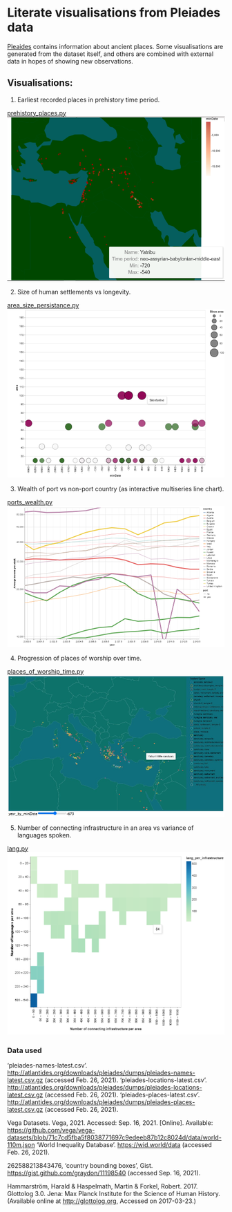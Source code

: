 # Literate visualisations from Pleiades data

[Pleaides](https://pleiades.stoa.org/) contains information about ancient places. Some visualisations are generated from the dataset itself, and others are combined with external data in hopes of showing new observations. 

## Visualisations:
1. Earliest recorded places in prehistory time period.

  [prehistory_places.py](prehistory_places.py)
  ![map](/images/prehist.png)
  
2. Size of human settlements vs longevity. 

  [area_size_persistance.py](area_size_persistance.py)
  ![map](/images/persist1.png)

3. Wealth of port vs non-port country (as interactive multiseries line chart). 

  [ports_wealth.py](ports_wealth.py)
  ![map](/images/port2.png)

4. Progression of places of worship over time. 

  [places_of_worship_time.py](places_of_worship_time.py)
  ![map](/images/worship2.jpg)

5. Number of connecting infrastructure in an area vs variance of languages spoken. 

  [lang.py](lang.py)
  ![map](/images/lang.png)


### Data used
‘pleiades-names-latest.csv’. http://atlantides.org/downloads/pleiades/dumps/pleiades-names-latest.csv.gz (accessed Feb. 26, 2021).
‘pleiades-locations-latest.csv’. http://atlantides.org/downloads/pleiades/dumps/pleiades-locations-latest.csv.gz (accessed Feb. 26, 2021).
‘pleiades-places-latest.csv’. http://atlantides.org/downloads/pleiades/dumps/pleiades-places-latest.csv.gz (accessed Feb. 26, 2021).

Vega Datasets. Vega, 2021. Accessed: Sep. 16, 2021. [Online]. Available: https://github.com/vega/vega-datasets/blob/71c7cd5fba5f8038771697c9edeeb87b12c8024d/data/world-110m.json
‘World Inequality Database’. https://wid.world/data (accessed Feb. 26, 2021).

262588213843476, ‘country bounding boxes’, Gist. https://gist.github.com/graydon/11198540 (accessed Sep. 16, 2021).

Hammarström, Harald & Haspelmath, Martin & Forkel, Robert. 2017. Glottolog 3.0. Jena: Max Planck Institute for the Science of Human History. (Available online at http://glottolog.org, Accessed on 2017-03-23.)

